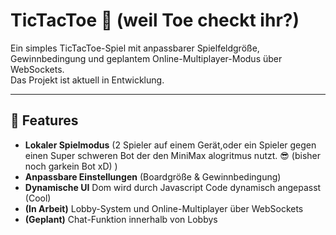 # TicTacToe 👣 (weil Toe checkt ihr?)

Ein simples TicTacToe-Spiel mit anpassbarer Spielfeldgröße, Gewinnbedingung und geplantem Online-Multiplayer-Modus über WebSockets.  
Das Projekt ist aktuell in Entwicklung.

---

## 🚀 Features

- **Lokaler Spielmodus** (2 Spieler auf einem Gerät,oder ein Spieler gegen einen Super schweren Bot der den MiniMax alogritmus nutzt. 😎 (bisher noch garkein Bot xD) )  
- **Anpassbare Einstellungen** (Boardgröße & Gewinnbedingung)  
- **Dynamische UI** Dom wird durch Javascript Code dynamisch angepasst (Cool)
- **(In Arbeit)** Lobby-System und Online-Multiplayer über WebSockets  
- **(Geplant)** Chat-Funktion innerhalb von Lobbys 



